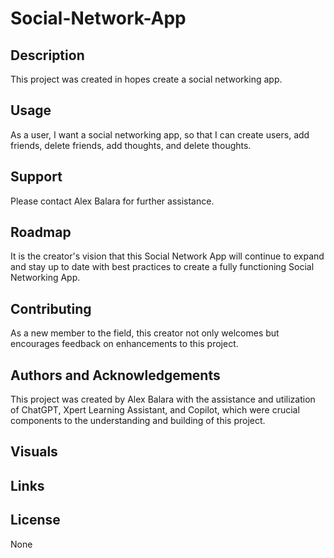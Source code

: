 # Social-Network-App

## Description
This project was created in hopes create a social networking app.

## Usage
As a user, I want a social networking app, so that I can create users, add friends, delete friends, add thoughts, and delete thoughts.

## Support
Please contact Alex Balara for further assistance.

## Roadmap
It is the creator's vision that this Social Network App will continue to expand and stay up to date with best practices to create a fully functioning Social Networking App.

## Contributing
As a new member to the field, this creator not only welcomes but encourages feedback on enhancements to this project.

## Authors and Acknowledgements
This project was created by Alex Balara with the assistance and utilization of ChatGPT, Xpert Learning Assistant, and Copilot, which were crucial components to the understanding and building of this project. 

## Visuals




## Links


## License
None